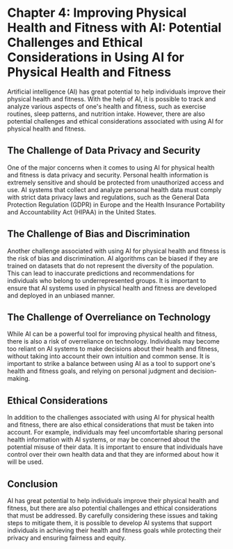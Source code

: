 Chapter 4: Improving Physical Health and Fitness with AI: Potential Challenges and Ethical Considerations in Using AI for Physical Health and Fitness
=====================================================================================================================================================

Artificial intelligence (AI) has great potential to help individuals improve their physical health and fitness. With the help of AI, it is possible to track and analyze various aspects of one's health and fitness, such as exercise routines, sleep patterns, and nutrition intake. However, there are also potential challenges and ethical considerations associated with using AI for physical health and fitness.

The Challenge of Data Privacy and Security
------------------------------------------

One of the major concerns when it comes to using AI for physical health and fitness is data privacy and security. Personal health information is extremely sensitive and should be protected from unauthorized access and use. AI systems that collect and analyze personal health data must comply with strict data privacy laws and regulations, such as the General Data Protection Regulation (GDPR) in Europe and the Health Insurance Portability and Accountability Act (HIPAA) in the United States.

The Challenge of Bias and Discrimination
----------------------------------------

Another challenge associated with using AI for physical health and fitness is the risk of bias and discrimination. AI algorithms can be biased if they are trained on datasets that do not represent the diversity of the population. This can lead to inaccurate predictions and recommendations for individuals who belong to underrepresented groups. It is important to ensure that AI systems used in physical health and fitness are developed and deployed in an unbiased manner.

The Challenge of Overreliance on Technology
-------------------------------------------

While AI can be a powerful tool for improving physical health and fitness, there is also a risk of overreliance on technology. Individuals may become too reliant on AI systems to make decisions about their health and fitness, without taking into account their own intuition and common sense. It is important to strike a balance between using AI as a tool to support one's health and fitness goals, and relying on personal judgment and decision-making.

Ethical Considerations
----------------------

In addition to the challenges associated with using AI for physical health and fitness, there are also ethical considerations that must be taken into account. For example, individuals may feel uncomfortable sharing personal health information with AI systems, or may be concerned about the potential misuse of their data. It is important to ensure that individuals have control over their own health data and that they are informed about how it will be used.

Conclusion
----------

AI has great potential to help individuals improve their physical health and fitness, but there are also potential challenges and ethical considerations that must be addressed. By carefully considering these issues and taking steps to mitigate them, it is possible to develop AI systems that support individuals in achieving their health and fitness goals while protecting their privacy and ensuring fairness and equity.
